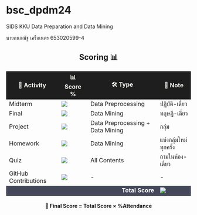 # bsc_dpdm24
SIDS KKU Data Preparation and Data Mining


นายกนกณัฐ เครือเนตร 653020599-4

<h2 align="center"> Scoring 📊 </h2>

<table align="center">
  <thead>
    <tr style="background-color:#1E1E1E; color:#F8F8F2;">
      <th align="center">📌 Activity</th>
      <th align="center">📊 Score %</th>
      <th align="center">🛠 Type</th>
      <th align="center">📝 Note</th>
    </tr>
  </thead>
  <tbody>
    <tr>
      <td>Midterm</td>
      <td><img src="https://progress-bar.dev/20/?title=20%&color=red"></td>
      <td>Data Preprocessing</td>
      <td>ปฏิบัติ-เดี่ยว</td>
    </tr>
    <tr>
      <td>Final</td>
      <td><img src="https://progress-bar.dev/20/?title=20%&color=red"></td>
      <td>Data Mining</td>
      <td>ทฤษฎี-เดี่ยว</td>
    </tr>
    <tr>
      <td>Project</td>
      <td><img src="https://progress-bar.dev/30/?title=30%&color=darkred"></td>
      <td>Data Preprocessing + Data Mining</td>
      <td>กลุ่ม</td>
    </tr>
    <tr>
      <td>Homework</td>
      <td><img src="https://progress-bar.dev/20/?title=20%&color=maroon"></td>
      <td>Data Mining</td>
      <td>แบ่งกลุ่มใหม่ทุกครั้ง</td>
    </tr>
    <tr>
      <td>Quiz</td>
      <td><img src="https://progress-bar.dev/5/?title=5%&color=orange"></td>
      <td>All Contents</td>
      <td>ถามในห้อง-เดี่ยว</td>
    </tr>
    <tr>
      <td>GitHub Contributions</td>
      <td><img src="https://progress-bar.dev/5/?title=5%&color=yellow"></td>
      <td>-</td>
      <td>-</td>
    </tr>
    <tr>
      <td colspan="3" align="right" style="background-color:#44475A;color:white;"><b>Total Score</b></td>
      <td style="background-color:#44475A;"><img src="https://progress-bar.dev/100/?title=100%&color=green"></td>
    </tr>
  </tbody>
</table>

<h4 align="center"><b>📌 Final Score = Total Score × %Attendance </b></h4>

